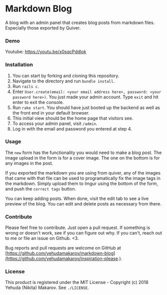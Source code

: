 Markdown Blog
=============

A blog with an admin panel that creates blog posts from markdown files. Especially those exported by Quiver.

### Demo

Youtube:
https://youtu.be/x0sqcPddlok

### Installation

1. You can start by forking and cloning this repository.
2. Navigate to the directory and run `bundle install`​.
3. Run `rails c`​.
4. Enter `User.create(email: <your email address here>, password: <your password here>)`​. You just made your admin account. Type `​exit`​ and hit enter to exit the console.
5. Run `​rake start`​. You should have just booted up the backend as well as the front end in your default browser.
6. This initial view should be the home page that visitors see.
7. To access your admin panel, visit `​/admin`​.
8. Log in with the email and password you entered at step 4.

### Usage

The `new` form has the functionality you would need to make a blog post. The image upload in the form is for a cover image. The one on the bottom is for any images in the post.

If you exported the markdown you are using from quiver, any of the images that came with that file can be used to programatically fix the image tags in the markdown. Simply upload them to Imgur using the bottom of the form, and push the `correct tags` button.

You can keep adding posts. When done, visit the edit tab to see a live preview of the blog. You can edit and delete posts as necessary from there.

### Contribute

Please feel free to contribute. Just open a pull request. If something is wrong or doesn't work, see if you can figure out why. If you can't, reach out to me or file an issue on Github. \<3.

Bug reports and pull requests are welcome on GitHub at [https://github.com/yehudamakarov/markdown-blog](https://github.com/yehudamakarov/inspiration-please.).

### License

This product is registered under the MIT License - Copyright (c) 2018 Yehuda (Nikita) Makarov. See `./LICENSE`.